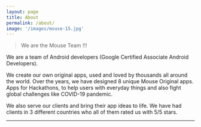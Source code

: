 ```yaml
---
layout: page
title: About
permalink: /about/
image: '/images/mouse-15.jpg'
---
```


> We are the Mouse Team !!!

We are a team of Android developers (Google Certified Associate Android Developers).

We create our own original apps, used and loved by thousands all around the world. Over the years, we have designed 8 unique Mouse Original apps. Apps for Hackathons, to help users with everyday things and also fight global challenges like COVID-19 pandemic.

We also serve our clients and bring their app ideas to life. We have had clients in 3 different countries who all of them rated us with 5/5 stars.

***
